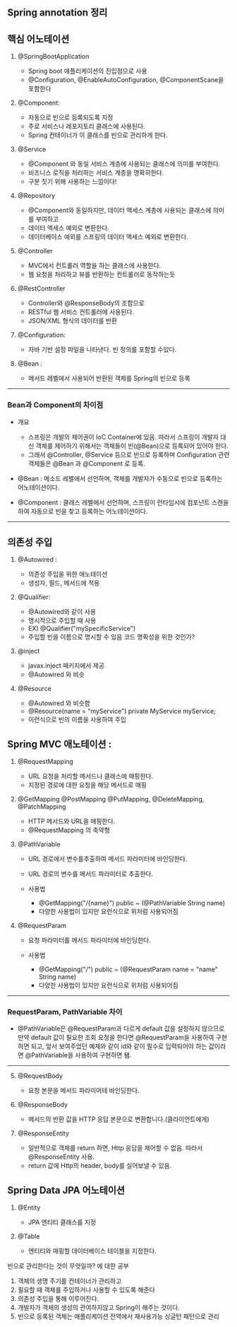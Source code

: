 ## Spring annotation 정리

## 핵심 어노테이션

1. @SpringBootApplication
    - Spring boot 애플리케이션의 진입점으로 사용
    - @Configuration, @EnableAutoConfiguration, @ComponentScane을 포함한다

2. @Component:
    - 자동으로 빈으로 등록되도록 지정
    - 주로 서비스나 레포지토리 클래스에 사용된다.
    - Spring 컨테이너가 이 클래스를 빈으로 관리하게 한다.

3. @Service
    - @Component 와 동일 서비스 계층에 사용되는 클래스에 의미를 부여한다.
    - 비즈니스 로직을 처리하는 서비스 계층을 명확히한다.
    - 구분 짓기 위해 사용하는 느낌이다!


4. @Repository
    - @Component와 동일하지만, 데이터 액세스 계층에 사용되는 클래스에 의미를 부여하고
    - 데이터 엑세스 예외로 변환한다.
    - 데이터베이스 예외를 스프링의 데이터 액세스 예외로 변환한다.


5. @Controller
    - MVC에서 컨트롤러 역할을 하는 클래스에 사용한다.
    -  웹 요청을 처리하고 뷰를 반환하는 컨트롤러로 동작하는듯

6. @RestController
    - Controller와 @ResponseBody의 조합으로
    - RESTful 웹 서비스 컨트롤러에 사용된다.
    - JSON/XML 형식의 데이터를 반환

7. @Configuration:
    - 자바 기반 설정 파일을 나타낸다. 빈 정의를 포함할 수있다.

8. @Bean :
    - 메서드 레벨에서 사용되어 반환된 객체를 Spring의 빈으로 등록

---
### Bean과 Component의 차이점

- 개요
  - 스프링은 개발의 제어권이 IoC Container에 있음. 따라서 스프링이 개발자 대신 객체를 제어하기 위해서는 객체들이 빈(@Bean)으로 등록되어 있어야 한다.
  - 그래서 @Controller, @Service 등으로 빈으로 등록하며 Configuration 관련 객체들은 @Bean 과 @Component 로 등록.

- @Bean : 메소드 레벨에서 선언하며, 객체를 개발자가 수동으로 빈으로 등록하는 어노테이션이다.
- @Component : 클래스 레벨에서 선언하며, 스프링이 런타임시에 컴포넌트 스캔을 하여 자동으로 빈을 찾고 등록하는 어노테이션이다.


---

## 의존성 주입

1. @Autowired :
    - 의존성 주입을 위한 애노테이션
    - 생성자, 필드, 메서드에 적용

2. @Qualifier:
    - @Autowired와 같이 사용
    - 명시적으로 주입할 때 사용
    - EX) @Qualifier("mySpecificService")
    - 주입할 빈을 이름으로 명시할 수 있음 코드 명확성을 위한 것인가?

3. @inject
    - javax.inject 패키지에서 제공
    - @Autowired 와 비슷

4. @Resource
    - @Autowired 와 비슷함
    - @Resource(name = "myService")
      private MyService myService;
    - 이런식으로 빈의 이름을 사용하여 주입


## Spring MVC 애노테이션 :


1. @RequestMapping
    - URL 요청을 처리할 메서드나 클래스에 매핑한다.
    - 지정된 경로에 대한 요청을 해당 메서드로 매핑

2. @GetMapping @PostMapping @PutMapping, @DeleteMapping, @PatchMapping

    - HTTP 메서드와 URL을 매핑한다.
    - @RequestMapping 의 축약형

3. @PathVariable
    - URL 경로에서 변수를추출하여 메서드 파라미터에 바인딩한다.
    - URL 경로의 변수를 메서드 파라미터로 추출한다.

    - 사용법
      - @GetMapping("/{name}")
        public ~ (@PathVariable String name)
      - 다양한 사용법이 있지만 요런식으로 위처럼 사용되어짐

4. @RequestParam
    - 요청 파라미터를 메서드 파라미터에 바인딩한다.

    - 사용법
      - @GetMapping("/")
        public ~ (@RequestParam name = "name" String name)
      - 다양한 사용법이 있지만 요런식으로 위처럼 사용되어짐
      
---
### RequestParam, PathVariable 차이

- @PathVariable은 @RequestParam과 다르게 default 값을 설정하지 않으므로 만약 default 값이 필요한 조회 요청을 한다면 @RequestParam을 사용하여 구현하면 되고, 앞서 보여주었던 예제와 같이 id와 같이 필수로 입력되어야 하는 값이라면 @PathVariable을 사용하여 구현하면 됌.
---

5. @RequestBody
    - 요청 본문을 메서드 파라미어테 바인딩한다.

6. @ResponseBody
    - 메서드의 반환 값을 HTTP 응답 본문으로 변환합니다.(클라이언트에게)

7. @ResponseEntity
   - 일반적으로 객체를 return 하면, Http 응담을 제어할 수 없음. 따라서 @ResponseEntity 사용.
   - return 값에 Http의 header, body를 실어보낼 수 있음.

## Spring Data JPA 어노테이션


1. @Entity
    - JPA 엔티티 클래스를 지정

2. @Table
    - 엔티티와 매핑할 데이터베이스 테이블을 지정한다.



빈으로 관리한다는 것이 무엇일까? 에 대한 공부

1. 객체의 생명 주기를 컨테이너가 관리하고
2. 필요할 때 객체를 주입하거나 사용할 수 있도록 해준다
3. 의존성 주입을 통해 이루어진다.
4. 개발자가 객체의 생성의 관여하지않고 Spring이 해주는 것이다.
5. 빈으로 등록된 객체는 애플리케이션 전역에서 재사용가능 싱글턴 패턴으로 관리


